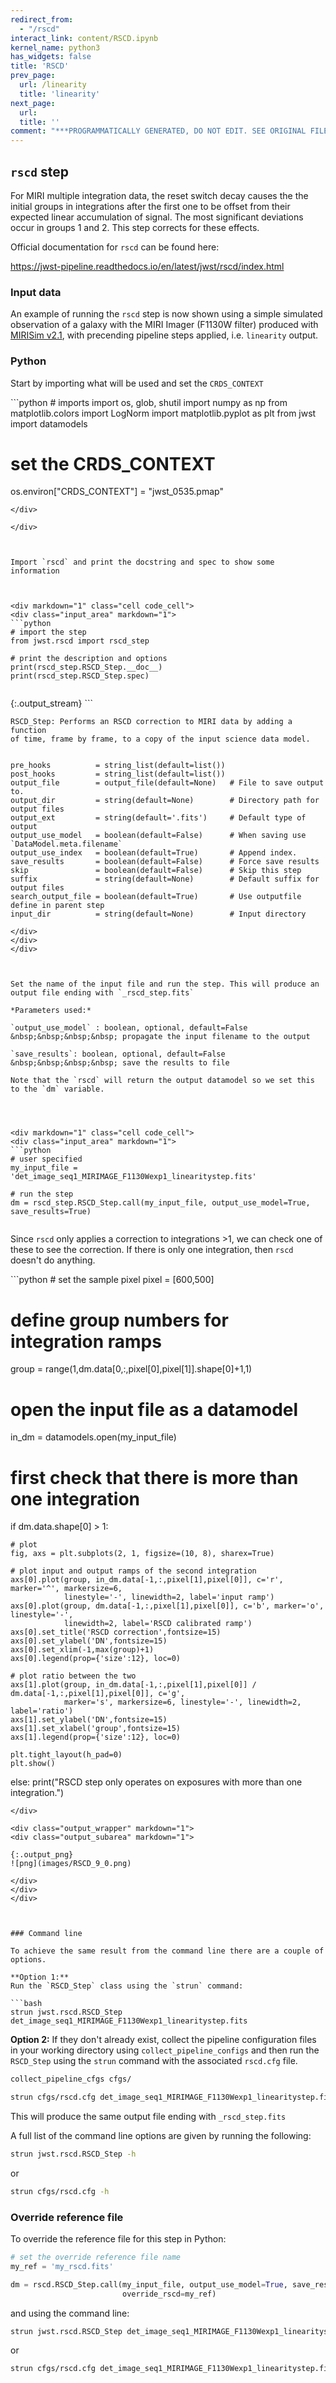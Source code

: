 ```yaml
---
redirect_from:
  - "/rscd"
interact_link: content/RSCD.ipynb
kernel_name: python3
has_widgets: false
title: 'RSCD'
prev_page:
  url: /linearity
  title: 'linearity'
next_page:
  url: 
  title: ''
comment: "***PROGRAMMATICALLY GENERATED, DO NOT EDIT. SEE ORIGINAL FILES IN /content***"
---
```



## `rscd` step

For MIRI multiple integration data, the reset switch decay causes the the initial groups in integrations after the first one to be offset from their expected linear accumulation of signal. The most significant deviations occur in groups 1 and 2. This step corrects for these effects.

Official documentation for `rscd` can be found here:

<https://jwst-pipeline.readthedocs.io/en/latest/jwst/rscd/index.html>




### Input data

An example of running the `rscd` step is now shown using a simple simulated observation of a galaxy with the MIRI Imager (F1130W filter) produced with [MIRISim v2.1](http://miri.ster.kuleuven.be/bin/view/Public/MIRISimPublicRelease2dot1), with precending pipeline steps applied, i.e. `linearity` output.



### Python

Start by importing what will be used and set the `CRDS_CONTEXT`



<div markdown="1" class="cell code_cell">
<div class="input_area" markdown="1">
```python
# imports
import os, glob, shutil
import numpy as np
from matplotlib.colors import LogNorm
import matplotlib.pyplot as plt
from jwst import datamodels

# set the CRDS_CONTEXT
os.environ["CRDS_CONTEXT"] = "jwst_0535.pmap"

```
</div>

</div>



Import `rscd` and print the docstring and spec to show some information



<div markdown="1" class="cell code_cell">
<div class="input_area" markdown="1">
```python
# import the step
from jwst.rscd import rscd_step

# print the description and options
print(rscd_step.RSCD_Step.__doc__)
print(rscd_step.RSCD_Step.spec)


```
</div>

<div class="output_wrapper" markdown="1">
<div class="output_subarea" markdown="1">
{:.output_stream}
```

    RSCD_Step: Performs an RSCD correction to MIRI data by adding a function
    of time, frame by frame, to a copy of the input science data model.
    

    pre_hooks          = string_list(default=list())
    post_hooks         = string_list(default=list())
    output_file        = output_file(default=None)   # File to save output to.
    output_dir         = string(default=None)        # Directory path for output files
    output_ext         = string(default='.fits')     # Default type of output
    output_use_model   = boolean(default=False)      # When saving use `DataModel.meta.filename`
    output_use_index   = boolean(default=True)       # Append index.
    save_results       = boolean(default=False)      # Force save results
    skip               = boolean(default=False)      # Skip this step
    suffix             = string(default=None)        # Default suffix for output files
    search_output_file = boolean(default=True)       # Use outputfile define in parent step
    input_dir          = string(default=None)        # Input directory
    
```
</div>
</div>
</div>



Set the name of the input file and run the step. This will produce an output file ending with `_rscd_step.fits`

*Parameters used:*

`output_use_model` : boolean, optional, default=False  
&nbsp;&nbsp;&nbsp;&nbsp; propagate the input filename to the output
    
`save_results`: boolean, optional, default=False  
&nbsp;&nbsp;&nbsp;&nbsp; save the results to file

Note that the `rscd` will return the output datamodel so we set this to the `dm` variable.




<div markdown="1" class="cell code_cell">
<div class="input_area" markdown="1">
```python
# user specified
my_input_file = 'det_image_seq1_MIRIMAGE_F1130Wexp1_linearitystep.fits'

# run the step
dm = rscd_step.RSCD_Step.call(my_input_file, output_use_model=True, save_results=True)


```
</div>

</div>



Since `rscd` only applies a correction to integrations >1, we can check one of these to see the correction. If there is only one integration, then `rscd` doesn't do anything.



<div markdown="1" class="cell code_cell">
<div class="input_area" markdown="1">
```python
# set the sample pixel
pixel = [600,500]

# define group numbers for integration ramps
group = range(1,dm.data[0,:,pixel[0],pixel[1]].shape[0]+1,1)

# open the input file as a datamodel
in_dm = datamodels.open(my_input_file)

# first check that there is more than one integration
if dm.data.shape[0] > 1:

    # plot
    fig, axs = plt.subplots(2, 1, figsize=(10, 8), sharex=True)

    # plot input and output ramps of the second integration
    axs[0].plot(group, in_dm.data[-1,:,pixel[1],pixel[0]], c='r', marker='^', markersize=6, 
                linestyle='-', linewidth=2, label='input ramp')
    axs[0].plot(group, dm.data[-1,:,pixel[1],pixel[0]], c='b', marker='o', linestyle='-', 
                linewidth=2, label='RSCD calibrated ramp')
    axs[0].set_title('RSCD correction',fontsize=15)
    axs[0].set_ylabel('DN',fontsize=15)
    axs[0].set_xlim(-1,max(group)+1)
    axs[0].legend(prop={'size':12}, loc=0)

    # plot ratio between the two
    axs[1].plot(group, in_dm.data[-1,:,pixel[1],pixel[0]] / dm.data[-1,:,pixel[1],pixel[0]], c='g', 
                marker='s', markersize=6, linestyle='-', linewidth=2, label='ratio')
    axs[1].set_ylabel('DN',fontsize=15)
    axs[1].set_xlabel('group',fontsize=15)
    axs[1].legend(prop={'size':12}, loc=0)

    plt.tight_layout(h_pad=0)
    plt.show()

else: 
    print("RSCD step only operates on exposures with more than one integration.")



```
</div>

<div class="output_wrapper" markdown="1">
<div class="output_subarea" markdown="1">

{:.output_png}
![png](images/RSCD_9_0.png)

</div>
</div>
</div>



### Command line

To achieve the same result from the command line there are a couple of options. 

**Option 1:**
Run the `RSCD_Step` class using the `strun` command:

```bash
strun jwst.rscd.RSCD_Step det_image_seq1_MIRIMAGE_F1130Wexp1_linearitystep.fits
```

**Option 2:**
If they don't already exist, collect the pipeline configuration files in your working directory using `collect_pipeline_configs` and then run the `RSCD_Step` using the `strun` command with the associated `rscd.cfg` file. 

```bash
collect_pipeline_cfgs cfgs/

strun cfgs/rscd.cfg det_image_seq1_MIRIMAGE_F1130Wexp1_linearitystep.fits
```

This will produce the same output file ending with `_rscd_step.fits` 




A full list of the command line options are given by running the following:

```bash
strun jwst.rscd.RSCD_Step -h
```

or 

```bash
strun cfgs/rscd.cfg -h
```




### Override reference file

To override the reference file for this step in Python:



```python
# set the override reference file name
my_ref = 'my_rscd.fits'

dm = rscd.RSCD_Step.call(my_input_file, output_use_model=True, save_results=True, 
                         override_rscd=my_ref)
```



and using the command line:

```bash
strun jwst.rscd.RSCD_Step det_image_seq1_MIRIMAGE_F1130Wexp1_linearitystep.fits  --override_rscd my_rscd.fits
```

or

```bash
strun cfgs/rscd.cfg det_image_seq1_MIRIMAGE_F1130Wexp1_linearitystep.fits --override_rscd my_rscd.fits
```


